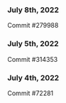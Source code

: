 ### July 8th, 2022

Commit #279988

### July 5th, 2022

Commit #314353


### July 4th, 2022

Commit #72281
